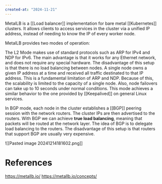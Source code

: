 ```yaml
---
created-at: "2024-11-21"
---
```


MetalLB is a [[Load balancer]] implementation for bare metal [[Kubernetes]] clusters. It allows clients to access services in the cluster via a unified IP address, instead of needing to know the IP of every worker node.

MetalLB provides two modes of operation:

The L2 Mode makes use of standard protocols such as ARP for IPv4 and NDP for IPv6. The main advantage is that it works for any Ethernet network, and does not require any special hardware. The disadvantage of this setup is that there is no load balancing between nodes. A single node owns a given IP address at a time and received all traffic destinated to that IP address. This is a fundamental limitation of ARP and NDP. Because of this, the scalability is limited to the capacity of a single node. Also, node failovers can take up to 10 seconds under normal conditions. This mode achieves a similar behavior to the one provided by [[Keepalived]] on general Linux services.

In BGP mode, each node in the cluster establishes a [[BGP]] peering session with the network routers. The cluster IPs are then advertised to the routers. With BGP we can achieve **true load balancing**, meaning that packets will be routed at the network layer. The idea of BGP is to delegate load balancing to the routers. The disadvantage of this setup is that routers that support BGP are usually very expensive.

![[Pasted image 20241214181602.png]]

# References

https://metallb.io/
https://metallb.io/concepts/
